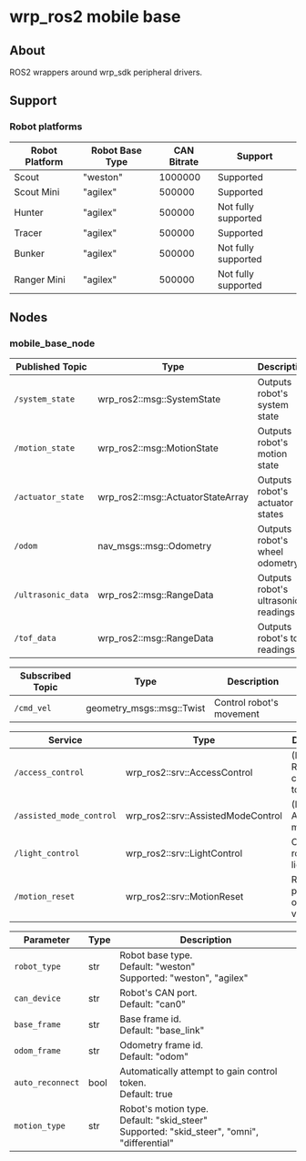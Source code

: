 # wrp_ros2 mobile base

## About

ROS2 wrappers around wrp_sdk peripheral drivers.

## Support

### Robot platforms
| Robot Platform | Robot Base Type | CAN Bitrate | Support             |
| -------------- | --------------- | ----------- | ------------------- |
| Scout          | "weston"        | 1000000     | Supported           |
| Scout Mini     | "agilex"        | 500000      | Supported           |
| Hunter         | "agilex"        | 500000      | Not fully supported |
| Tracer         | "agilex"        | 500000      | Supported           |
| Bunker         | "agilex"        | 500000      | Not fully supported |
| Ranger Mini    | "agilex"        | 500000      | Not fully supported |

## Nodes

### mobile_base_node
| Published Topic    | Type                              | Description                         |
| ------------------ | --------------------------------- | ----------------------------------- |
| `/system_state`    | wrp_ros2::msg::SystemState        | Outputs robot's system state        |
| `/motion_state`    | wrp_ros2::msg::MotionState        | Outputs robot's motion state        |
| `/actuator_state`  | wrp_ros2::msg::ActuatorStateArray | Outputs robot's actuator states     |
| `/odom`            | nav_msgs::msg::Odometry           | Outputs robot's wheel odometry      |
| `/ultrasonic_data` | wrp_ros2::msg::RangeData          | Outputs robot's ultrasonic readings |
| `/tof_data`        | wrp_ros2::msg::RangeData          | Outputs robot's tof readings        |

| Subscribed Topic | Type                      | Description              |
| ---------------- | ------------------------- | ------------------------ |
| `/cmd_vel`       | geometry_msgs::msg::Twist | Control robot's movement |

| Service                  | Type                               | Description                             |
| ------------------------ | ---------------------------------- | --------------------------------------- |
| `/access_control`        | wrp_ros2::srv::AccessControl       | (Re)Gain or Renounce control token      |
| `/assisted_mode_control` | wrp_ros2::srv::AssistedModeControl | (En/Dis)able Assisted mode              |
| `/light_control`         | wrp_ros2::srv::LightControl        | Control robot's lights                  |
| `/motion_reset`          | wrp_ros2::srv::MotionReset         | Reset wheel position or odometry values |

| Parameter        | Type | Description                                                                                         |
| ---------------- | ---- | --------------------------------------------------------------------------------------------------- |
| `robot_type`     | str  | Robot base type.<br/>Default: "weston"<br/>Supported: "weston", "agilex"                            |
| `can_device`     | str  | Robot's CAN port.<br/>Default: "can0"                                                               |
| `base_frame`     | str  | Base frame id.<br/>Default: "base_link"<br/>                                                        |
| `odom_frame`     | str  | Odometry frame id.<br />Default: "odom"                                                             |
| `auto_reconnect` | bool | Automatically attempt to gain control token.<br />Default: true                                     |
| `motion_type`    | str  | Robot's motion type. <br/>Default: "skid_steer"<br/>Supported: "skid_steer", "omni", "differential" |